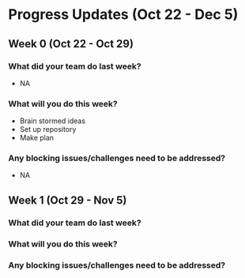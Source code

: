 # Progress Updates (Oct 22 - Dec 5)

## Week 0 (Oct 22 - Oct 29)

### What did your team do last week?
* NA

### What will you do this week?
* Brain stormed ideas
* Set up repository
* Make plan

### Any blocking issues/challenges need to be addressed?
* NA

## Week 1 (Oct 29  - Nov 5)

### What did your team do last week?

### What will you do this week?

### Any blocking issues/challenges need to be addressed?
